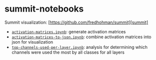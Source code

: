# summit-notebooks

Summit visualization: [https://github.com/fredhohman/summit][summit]

* [`activation-matrices.ipynb`](activation-matrices.ipynb): generate activation matrices
* [`activation-matrices-to-json.ipynb`](activation-matrices-to-json.ipynb): combine activation matrices into json for visualization
* [`top-channels-used-per-layer.ipynb`](top-channels-used-per-layer.ipynb): analysis for determining which channels were used the most by all classes for all layers

[summit]: https://github.com/fredhohman/summit